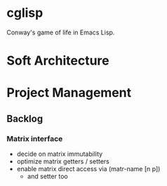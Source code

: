 # cglisp

Conway's game of life in Emacs Lisp.

# Soft Architecture

# Project Management

## Backlog

### Matrix interface
- decide on matrix immutability
- optimize matrix getters / setters
- enable matrix direct access via (matr-name [n p])
  - and setter too
